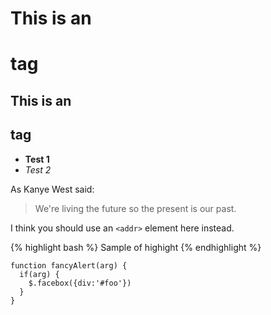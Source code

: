 # This is an <h1> tag
## This is an <h2> tag
* **Test 1**
* *Test 2*

As Kanye West said:

> We're living the future so
> the present is our past.

I think you should use an
`<addr>` element here instead.

{% highlight bash %}
Sample of highight
{% endhighlight %}

```
function fancyAlert(arg) {
  if(arg) {
    $.facebox({div:'#foo'})
  }
}
```
